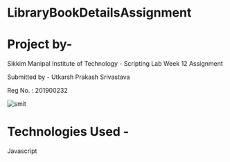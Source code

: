 # LibraryBookDetailsAssignment


# Project by-
Sikkim Manipal Institute of Technology - Scripting Lab Week 12 Assignment

Submitted by - Utkarsh Prakash Srivastava

Reg No. : 201900232

![smit](https://user-images.githubusercontent.com/57147530/137695802-3c030782-cbd8-47e0-8f6b-b34b540b06fb.png)


# Technologies Used -

Javascript
